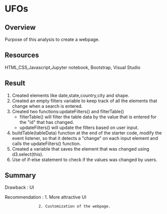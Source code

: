 # UFOs

## Overview

  Purpose of this analysis to create a webpage.

## Resources

  HTML,CSS,Javascript,Jupyter notebook, Bootstrap, Visual Studio
  
## Result

1. Created elements like date,state,country,city and shape.
2. Created an empty filters variable to keep track of all the elements that change when a search is entered.
3. Created two functions:updateFilters() and filterTable()
    - filterTable()  will filter the table data by the value that is entered for the "id" that has changed.
    - updateFilters() will update the filters based on user input.
4. buildTable(tableData) function at the end of the starter code, modify the event listener, so that it detects a "change" on each input element and calls the              updateFilters() function.
5. Created a variable that saves the element that was changed using d3.select(this).
6. Use of if-else statement to check if the values was changed by users.

## Summary

  Drawback : UI
  
  Recommendation : 1. More attractive UI
  
                   2. Customization of the webpage.

